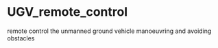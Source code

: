 # UGV_remote_control
remote control the unmanned ground vehicle manoeuvring and avoiding obstacles 
